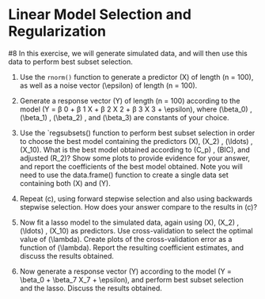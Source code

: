 Linear Model Selection and Regularization
================

\#8 In this exercise, we will generate simulated data, and will then use
this data to perform best subset selection.

1)  Use the `rnorm()` function to generate a predictor \(X\) of length
    \(n = 100\), as well as a noise vector \(\epsilon\) of length
    \(n = 100\).

2)  Generate a response vector \(Y\) of length \(n = 100\) according to
    the model \(Y = β 0 + β 1 X + β 2 X 2 + β 3 X 3 + \epsilon\), where
    \(\beta_0\) , \(\beta_1\) , \(\beta_2\) , and \(\beta_3\) are
    constants of your choice.

3)  Use the \`regsubsets() function to perform best subset selection in
    order to choose the best model containing the predictors \(X\),
    \(X_2\) , \(\ldots\) , \(X_10\). What is the best model obtained
    according to \(C_p\) , \(BIC\), and adjusted \(R_2\)? Show some
    plots to provide evidence for your answer, and report the
    coefficients of the best model obtained. Note you will need to use
    the data.frame() function to create a single data set containing
    both \(X\) and \(Y\).

4)  Repeat (c), using forward stepwise selection and also using
    backwards stepwise selection. How does your answer compare to the
    results in (c)?

5)  Now fit a lasso model to the simulated data, again using \(X\),
    \(X_2\) , \(\ldots\) , \(X_10\) as predictors. Use cross-validation
    to select the optimal value of \(\lambda\). Create plots of the
    cross-validation error as a function of \(\lambda\). Report the
    resulting coefficient estimates, and discuss the results obtained.

6)  Now generate a response vector \(Y\) according to the model
    \(Y = \beta_0 + \beta_7 X_7 + \epsilon\), and perform best subset
    selection and the lasso. Discuss the results obtained.
